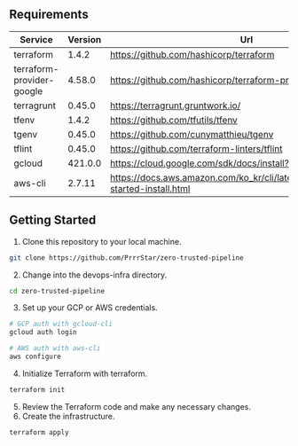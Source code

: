 ## Requirements
| Service | Version | Url |
| ------ | ------ | ------ |
| terraform | 1.4.2 | https://github.com/hashicorp/terraform |
| terraform-provider-google | 4.58.0 | https://github.com/hashicorp/terraform-provider-google |
| terragrunt | 0.45.0 | https://terragrunt.gruntwork.io/ |
| tfenv | 1.4.2 | https://github.com/tfutils/tfenv |
| tgenv | 0.45.0 | https://github.com/cunymatthieu/tgenv |
| tflint | 0.45.0 | https://github.com/terraform-linters/tflint |
| gcloud | 421.0.0 | https://cloud.google.com/sdk/docs/install?hl=ko |
| aws-cli | 2.7.11 | https://docs.aws.amazon.com/ko_kr/cli/latest/userguide/getting-started-install.html |

## Getting Started
1. Clone this repository to your local machine.
```bash
git clone https://github.com/PrrrStar/zero-trusted-pipeline
```
2. Change into the devops-infra directory.
```bash
cd zero-trusted-pipeline
```
3. Set up your GCP or AWS credentials.
```bash
# GCP auth with gcloud-cli
gcloud auth login

# AWS auth with aws-cli
aws configure
```
4. Initialize Terraform with terraform.
```bash
terraform init
```
5. Review the Terraform code and make any necessary changes.
6. Create the infrastructure.
```bash
terraform apply
```
